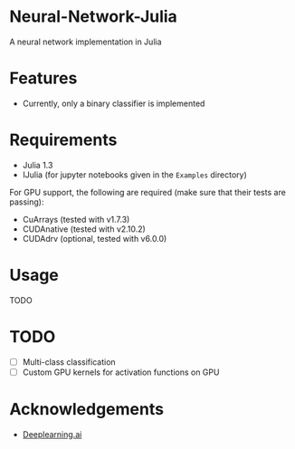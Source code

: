 # Neural-Network-Julia

A neural network implementation in Julia

# Features

 - Currently, only a binary classifier is implemented

# Requirements

 - Julia 1.3
 - IJulia (for jupyter notebooks given in the `Examples` directory)
 
For GPU support, the following are required (make sure that their tests are passing):
 - CuArrays (tested with v1.7.3)
 - CUDAnative (tested with v2.10.2)
 - CUDAdrv (optional, tested with v6.0.0)

# Usage

TODO

# TODO

 - [ ] Multi-class classification
 - [ ] Custom GPU kernels for activation functions on GPU

# Acknowledgements

 - [Deeplearning.ai](https://www.deeplearning.ai/)
